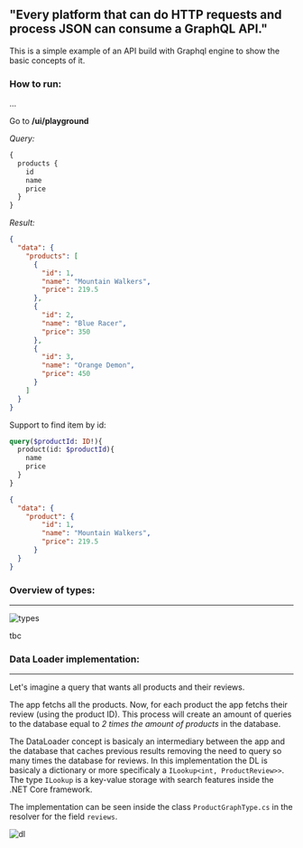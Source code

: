 ## "Every platform that can do HTTP requests and process JSON can consume a GraphQL API."


This is a simple example of an API build with Graphql engine to show the basic concepts of it.



### How to run:

...

Go to __/ui/playground__

_Query:_

```graphql
{
  products { 
    id
    name
    price
  }
}
```

_Result:_

```json
{
  "data": {
    "products": [
      {
        "id": 1,
        "name": "Mountain Walkers",
        "price": 219.5
      },
      {
        "id": 2,
        "name": "Blue Racer",
        "price": 350
      },
      {
        "id": 3,
        "name": "Orange Demon",
        "price": 450
      }
    ]
  }
}
```


Support to find item by id:

```graphql
query($productId: ID!){
  product(id: $productId){
    name
    price
  }
}
```

```json
{
  "data": {
    "product": {
        "id": 1,
        "name": "Mountain Walkers",
        "price": 219.5
      }
  }
}
```


### Overview of types:

---

![types](https://i.postimg.cc/Px9hCDf6/Untitled-Diagram-vpd-2.png)

tbc

### Data Loader implementation:

---

Let's imagine a query that wants all products and their reviews.

The app fetchs all the products. Now, for each product the app fetchs their review (using the product ID). This process will create an amount of queries to the database equal to _2 times the amount of products_ in the database.

The DataLoader concept is basicaly an intermediary between the app and the database that caches previous results removing the need to query so many times the database for reviews. In this implementation the DL is basicaly a dictionary or more specificaly a `ILookup<int, ProductReview>>`. The type `ILookup` is a key-value storage with search features inside the .NET Core framework.

The implementation can be seen inside the class `ProductGraphType.cs` in the resolver for the field `reviews`.

![dl](https://i.postimg.cc/L6zcYdwK/Data-Loader-example.jpg)


